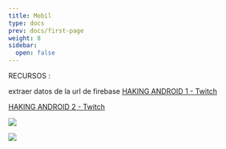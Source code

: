 ```yaml
---
title: Mobil
type: docs
prev: docs/first-page
weight: 8
sidebar:
  open: false
---
```


RECURSOS :

extraer datos de la url de firebase
[HAKING ANDROID 1 - Twitch](https://www.twitch.tv/s4vitaar/clip/BlatantSlickTofuDxCat-JPMX7M8STQvWHWM2)

[HAKING ANDROID 2 - Twitch](https://www.twitch.tv/s4vitaar/clip/LachrymoseDreamyWasabiHassaanChop-45uhvaBFvSHiErbj)

![](/images/red_team/mobil/20241030221441.png)

![](/images/red_team/mobil/20241030221410.png)
